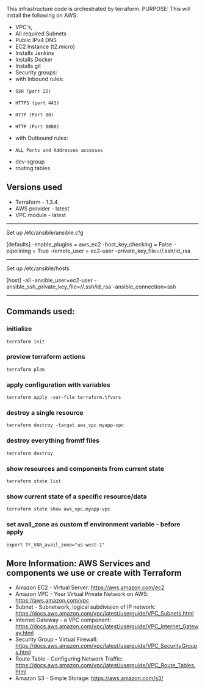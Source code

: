 This infrastructure code is orchestrated by terraform. 
PURPOSE: This will install the following on AWS: 
- VPC's, 
- All required Subnets 
- Public IPv4 DNS 
- EC2 Instance (t2.micro)
- Installs Jenkins
- Installs Docker
- Installs git
- Security groups:
-  with Inbound rules:
-     SSH (port 22) 
-     HTTPS (port 443)
-     HTTP (Port 80)
-     HTTP (Port 8080) 
-  with Outbound rules:
-     ALL Ports and Addresses accesses 
-  dev-sgroup
- routing tables
  
## Versions used 
- Terraform - 1.3.4
- AWS provider - latest
- VPC module - latest

_____________________________________________________________________________

Set up /etc/ansible/ansible.cfg

[defaults]
-enable_plugins = aws_ec2
-host_key_checking = False
-pipelining = True
-remote_user = ec2-user
-private_key_file=/<Your LocalPATH>/.ssh/id_rsa

-----------------------------------------------------------------------------
Set up /etc/ansible/hosts

[host]
-all 
-ansible_user=ec2-user 
-ansible_ssh_private_key_file=/<Your LocalPATH>/.ssh/id_rsa 
-ansible_connection=ssh

-----------------------------------------------------------------------------

## Commands used:
### initialize

    terraform init

### preview terraform actions

    terraform plan

### apply configuration with variables

    terraform apply -var-file terraform.tfvars

### destroy a single resource

    terraform destroy -target aws_vpc.myapp-vpc

### destroy everything fromtf files

    terraform destroy

### show resources and components from current state

    terraform state list

### show current state of a specific resource/data

    terraform state show aws_vpc.myapp-vpc    

### set avail_zone as custom tf environment variable - before apply

    export TF_VAR_avail_zone="us-west-1"


## More Information: AWS Services and components we use or create with Terraform
- Amazon EC2 - Virtual Server: https://aws.amazon.com/ec2
- Amazon VPC - Your Virtual Private Network on AWS: https://aws.amazon.com/vpc
- Subnet - Subnetwork, logical subdivision of IP network: https://docs.aws.amazon.com/vpc/latest/userguide/VPC_Subnets.html
- Internet Gateway - a VPC component: https://docs.aws.amazon.com/vpc/latest/userguide/VPC_Internet_Gateway.html
- Security Group - Virtual Firewall: https://docs.aws.amazon.com/vpc/latest/userguide/VPC_SecurityGroups.html
- Route Table - Configuring Network Traffic: https://docs.aws.amazon.com/vpc/latest/userguide/VPC_Route_Tables.html
- Amazon S3  - Simple Storage: https://aws.amazon.com/s3/
